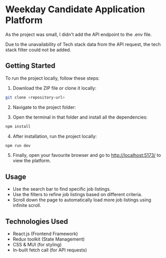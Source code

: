 # Weekday Candidate Application Platform

As the project was small, I didn't add the API endpoint to the .env file.

Due to the unavailability of Tech stack data from the API request, the tech stack filter could not be added.

## Getting Started

To run the project locally, follow these steps:

1. Download the ZIP file or clone it locally:

```bash
git clone <repository-url>
```

2. Navigate to the project folder:

3. Open the terminal in that folder and install all the dependencies:

```bash
npm install
```

4. After installation, run the project locally:

```bash
npm run dev
```

5. Finally, open your favourite browser and go to [http://localhost:5173/](http://localhost:5173/) to view the platform.

## Usage

- Use the search bar to find specific job listings.
- Use the filters to refine job listings based on different criteria.
- Scroll down the page to automatically load more job listings using infinite scroll.

## Technologies Used

- React.js (Frontend Framework)
- Redux toolkit (State Management)
- CSS & MUI (for styling)
- In-built fetch call (for API requests)
